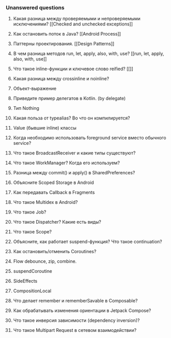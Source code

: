 ### Unanswered questions

1. Какая разница между проверяемыми и непроверяемыми исключениями?
   [[Checked and unchecked exceptions]]

3. Как остановить поток в Java?
   [[Android Process]]

5. Паттерны проектирования.
   [[Design Patterns]]

7. В чем разница методов run, let, apply, also, with, use?
		[[run, let, apply, also, with, use]]

9. Что такое inline-функции и ключевое слово reified?
		[[]]

11. Какая разница между crossinline и noinline?

12. Объект-выражение

13. Приведите пример делегатов в Kotlin. (by delegate)

14. Тип Nothing

15. Какая польза от typealias? Во что он компилируется?

16. Value (бывшие inline) классы

17. Когда необходимо использовать foreground service вместо обычного service?

18. Что такое BroadcastReceiver и какие типы существуют?

19. Что такое WorkManager? Когда его используем?

20. Разница между commit() и apply() в SharedPreferences?

21. Объясните Scoped Storage в Android

22. Как передавать Callback в Fragments

23. Что такое Multidex в Android?

24. Что такое Job?

25. Что такое Dispatcher? Какие есть виды?

26. Что такое Scope?

27. Объясните, как работает suspend-функция? Что такое continuation?

28. Как остановить/отменить Coroutines?

29. Flow debounce, zip, combine.

30. suspendCoroutine

31. SideEffects

32. CompositionLocal

33. Что делает remember и rememberSavable в Composable?

34. Как обрабатывать изменения ориентации в Jetpack Compose?

35. Что такое инверсия зависимости (dependency inversion)?

36. Что такое Multipart Request в сетевом взаимодействии?